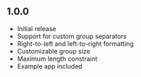 ## 1.0.0

* Initial release
* Support for custom group separators
* Right-to-left and left-to-right formatting
* Customizable group size
* Maximum length constraint
* Example app included